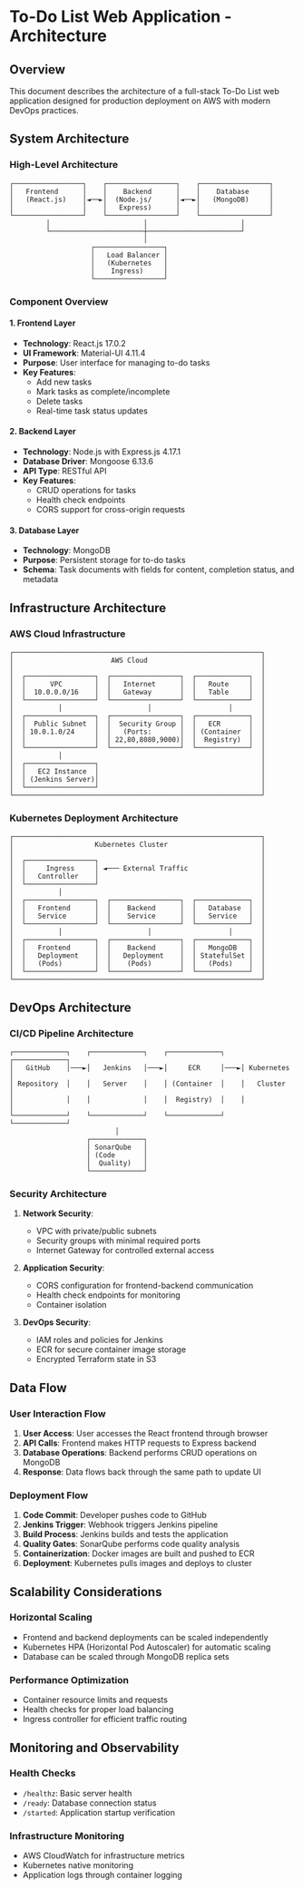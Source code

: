 # To-Do List Web Application - Architecture

## Overview

This document describes the architecture of a full-stack To-Do List web application designed for production deployment on AWS with modern DevOps practices.

## System Architecture

### High-Level Architecture

```
┌─────────────────┐    ┌─────────────────┐    ┌─────────────────┐
│   Frontend      │    │    Backend      │    │    Database     │
│   (React.js)    │◄──►│  (Node.js/      │◄──►│   (MongoDB)     │
│                 │    │   Express)      │    │                 │
└─────────────────┘    └─────────────────┘    └─────────────────┘
         │                       │                       │
         └───────────────────────┼───────────────────────┘
                                 │
                    ┌─────────────────┐
                    │   Load Balancer │
                    │   (Kubernetes   │
                    │    Ingress)     │
                    └─────────────────┘
```

### Component Overview

#### 1. Frontend Layer
- **Technology**: React.js 17.0.2
- **UI Framework**: Material-UI 4.11.4
- **Purpose**: User interface for managing to-do tasks
- **Key Features**:
  - Add new tasks
  - Mark tasks as complete/incomplete
  - Delete tasks
  - Real-time task status updates

#### 2. Backend Layer
- **Technology**: Node.js with Express.js 4.17.1
- **Database Driver**: Mongoose 6.13.6
- **API Type**: RESTful API
- **Key Features**:
  - CRUD operations for tasks
  - Health check endpoints
  - CORS support for cross-origin requests

#### 3. Database Layer
- **Technology**: MongoDB
- **Purpose**: Persistent storage for to-do tasks
- **Schema**: Task documents with fields for content, completion status, and metadata

## Infrastructure Architecture

### AWS Cloud Infrastructure

```
┌─────────────────────────────────────────────────────────────┐
│                        AWS Cloud                            │
│                                                             │
│  ┌─────────────────┐  ┌─────────────────┐  ┌─────────────┐  │
│  │      VPC        │  │   Internet      │  │   Route     │  │
│  │  10.0.0.0/16    │  │   Gateway       │  │   Table     │  │
│  └─────────────────┘  └─────────────────┘  └─────────────┘  │
│           │                     │                   │       │
│  ┌─────────────────┐  ┌─────────────────┐  ┌─────────────┐  │
│  │  Public Subnet  │  │  Security Group │  │   ECR       │  │
│  │ 10.0.1.0/24     │  │   (Ports:       │  │ (Container  │  │
│  │                 │  │ 22,80,8080,9000)│  │  Registry)  │  │
│  └─────────────────┘  └─────────────────┘  └─────────────┘  │
│           │                                                 │
│  ┌─────────────────┐                                        │
│  │   EC2 Instance  │                                        │
│  │ (Jenkins Server)│                                        │
│  └─────────────────┘                                        │
└─────────────────────────────────────────────────────────────┘
```

### Kubernetes Deployment Architecture

```
┌─────────────────────────────────────────────────────────────┐
│                    Kubernetes Cluster                       │
│                                                             │
│  ┌─────────────────┐                                        │
│  │     Ingress     │ ◄─── External Traffic                  │
│  │   Controller    │                                        │
│  └─────────────────┘                                        │
│           │                                                 │
│  ┌─────────────────┐  ┌─────────────────┐  ┌─────────────┐  │
│  │   Frontend      │  │    Backend      │  │   Database  │  │
│  │   Service       │  │    Service      │  │   Service   │  │
│  └─────────────────┘  └─────────────────┘  └─────────────┘  │
│           │                     │                   │       │
│  ┌─────────────────┐  ┌─────────────────┐  ┌─────────────┐  │
│  │   Frontend      │  │    Backend      │  │   MongoDB   │  │
│  │   Deployment    │  │   Deployment    │  │ StatefulSet │  │
│  │   (Pods)        │  │    (Pods)       │  │   (Pods)    │  │
│  └─────────────────┘  └─────────────────┘  └─────────────┘  │
└─────────────────────────────────────────────────────────────┘
```

## DevOps Architecture

### CI/CD Pipeline Architecture

```
┌─────────────┐    ┌─────────────┐    ┌─────────────┐    ┌─────────────┐
│   GitHub    │───►│   Jenkins   │───►│     ECR     │───►│ Kubernetes  │
│ Repository  │    │   Server    │    │ (Container  │    │   Cluster   │
│             │    │             │    │  Registry)  │    │             │
└─────────────┘    └─────────────┘    └─────────────┘    └─────────────┘
                          │
                   ┌─────────────┐
                   │ SonarQube   │
                   │ (Code       │
                   │  Quality)   │
                   └─────────────┘
```

### Security Architecture

1. **Network Security**:
   - VPC with private/public subnets
   - Security groups with minimal required ports
   - Internet Gateway for controlled external access

2. **Application Security**:
   - CORS configuration for frontend-backend communication
   - Health check endpoints for monitoring
   - Container isolation

3. **DevOps Security**:
   - IAM roles and policies for Jenkins
   - ECR for secure container image storage
   - Encrypted Terraform state in S3

## Data Flow

### User Interaction Flow

1. **User Access**: User accesses the React frontend through browser
2. **API Calls**: Frontend makes HTTP requests to Express backend
3. **Database Operations**: Backend performs CRUD operations on MongoDB
4. **Response**: Data flows back through the same path to update UI

### Deployment Flow

1. **Code Commit**: Developer pushes code to GitHub
2. **Jenkins Trigger**: Webhook triggers Jenkins pipeline
3. **Build Process**: Jenkins builds and tests the application
4. **Quality Gates**: SonarQube performs code quality analysis
5. **Containerization**: Docker images are built and pushed to ECR
6. **Deployment**: Kubernetes pulls images and deploys to cluster

## Scalability Considerations

### Horizontal Scaling
- Frontend and backend deployments can be scaled independently
- Kubernetes HPA (Horizontal Pod Autoscaler) for automatic scaling
- Database can be scaled through MongoDB replica sets

### Performance Optimization
- Container resource limits and requests
- Health checks for proper load balancing
- Ingress controller for efficient traffic routing

## Monitoring and Observability

### Health Checks
- `/healthz`: Basic server health
- `/ready`: Database connection status
- `/started`: Application startup verification

### Infrastructure Monitoring
- AWS CloudWatch for infrastructure metrics
- Kubernetes native monitoring
- Application logs through container logging